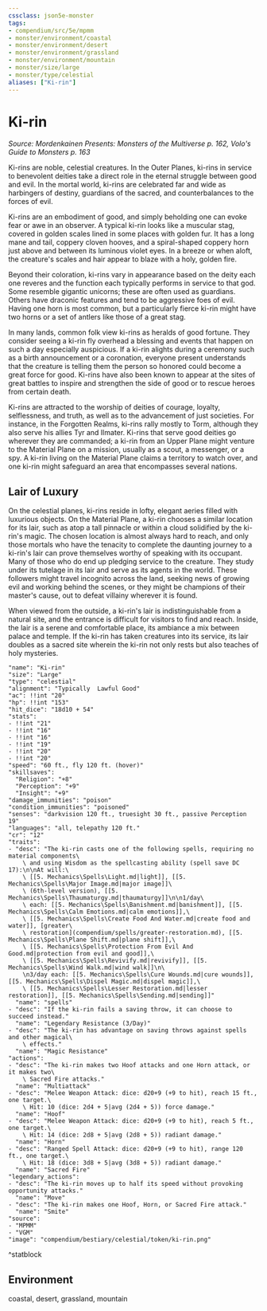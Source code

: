 ```yaml
---
cssclass: json5e-monster
tags:
- compendium/src/5e/mpmm
- monster/environment/coastal
- monster/environment/desert
- monster/environment/grassland
- monster/environment/mountain
- monster/size/large
- monster/type/celestial
aliases: ["Ki-rin"]
---
```

# Ki-rin
*Source: Mordenkainen Presents: Monsters of the Multiverse p. 162, Volo's Guide to Monsters p. 163*  

Ki-rins are noble, celestial creatures. In the Outer Planes, ki-rins in service to benevolent deities take a direct role in the eternal struggle between good and evil. In the mortal world, ki-rins are celebrated far and wide as harbingers of destiny, guardians of the sacred, and counterbalances to the forces of evil.

Ki-rins are an embodiment of good, and simply beholding one can evoke fear or awe in an observer. A typical ki-rin looks like a muscular stag, covered in golden scales lined in some places with golden fur. It has a long mane and tail, coppery cloven hooves, and a spiral-shaped coppery horn just above and between its luminous violet eyes. In a breeze or when aloft, the creature's scales and hair appear to blaze with a holy, golden fire.

Beyond their coloration, ki-rins vary in appearance based on the deity each one reveres and the function each typically performs in service to that god. Some resemble gigantic unicorns; these are often used as guardians. Others have draconic features and tend to be aggressive foes of evil. Having one horn is most common, but a particularly fierce ki-rin might have two horns or a set of antlers like those of a great stag.

In many lands, common folk view ki-rins as heralds of good fortune. They consider seeing a ki-rin fly overhead a blessing and events that happen on such a day especially auspicious. If a ki-rin alights during a ceremony such as a birth announcement or a coronation, everyone present understands that the creature is telling them the person so honored could become a great force for good. Ki-rins have also been known to appear at the sites of great battles to inspire and strengthen the side of good or to rescue heroes from certain death.

Ki-rins are attracted to the worship of deities of courage, loyalty, selflessness, and truth, as well as to the advancement of just societies. For instance, in the Forgotten Realms, ki-rins rally mostly to Torm, although they also serve his allies Tyr and Ilmater. Ki-rins that serve good deities go wherever they are commanded; a ki-rin from an Upper Plane might venture to the Material Plane on a mission, usually as a scout, a messenger, or a spy. A ki-rin living on the Material Plane claims a territory to watch over, and one ki-rin might safeguard an area that encompasses several nations.

## Lair of Luxury

On the celestial planes, ki-rins reside in lofty, elegant aeries filled with luxurious objects. On the Material Plane, a ki-rin chooses a similar location for its lair, such as atop a tall pinnacle or within a cloud solidified by the ki-rin's magic. The chosen location is almost always hard to reach, and only those mortals who have the tenacity to complete the daunting journey to a ki-rin's lair can prove themselves worthy of speaking with its occupant. Many of those who do end up pledging service to the creature. They study under its tutelage in its lair and serve as its agents in the world. These followers might travel incognito across the land, seeking news of growing evil and working behind the scenes, or they might be champions of their master's cause, out to defeat villainy wherever it is found.

When viewed from the outside, a ki-rin's lair is indistinguishable from a natural site, and the entrance is difficult for visitors to find and reach. Inside, the lair is a serene and comfortable place, its ambiance a mix between palace and temple. If the ki-rin has taken creatures into its service, its lair doubles as a sacred site wherein the ki-rin not only rests but also teaches of holy mysteries.

```statblock
"name": "Ki-rin"
"size": "Large"
"type": "celestial"
"alignment": "Typically  Lawful Good"
"ac": !!int "20"
"hp": !!int "153"
"hit_dice": "18d10 + 54"
"stats":
- !!int "21"
- !!int "16"
- !!int "16"
- !!int "19"
- !!int "20"
- !!int "20"
"speed": "60 ft., fly 120 ft. (hover)"
"skillsaves":
  "Religion": "+8"
  "Perception": "+9"
  "Insight": "+9"
"damage_immunities": "poison"
"condition_immunities": "poisoned"
"senses": "darkvision 120 ft., truesight 30 ft., passive Perception 19"
"languages": "all, telepathy 120 ft."
"cr": "12"
"traits":
- "desc": "The ki-rin casts one of the following spells, requiring no material components\
    \ and using Wisdom as the spellcasting ability (spell save DC 17):\n\nAt will:\
    \ [[5. Mechanics\Spells\Light.md|light]], [[5. Mechanics\Spells\Major Image.md|major image]]\
    \ (6th-level version), [[5. Mechanics\Spells\Thaumaturgy.md|thaumaturgy]]\n\n1/day\
    \ each: [[5. Mechanics\Spells\Banishment.md|banishment]], [[5. Mechanics\Spells\Calm Emotions.md|calm emotions]],\
    \ [[5. Mechanics\Spells\Create Food And Water.md|create food and water]], [greater\
    \ restoration](compendium/spells/greater-restoration.md), [[5. Mechanics\Spells\Plane Shift.md|plane shift]],\
    \ [[5. Mechanics\Spells\Protection From Evil And Good.md|protection from evil and good]],\
    \ [[5. Mechanics\Spells\Revivify.md|revivify]], [[5. Mechanics\Spells\Wind Walk.md|wind walk]]\n\
    \n3/day each: [[5. Mechanics\Spells\Cure Wounds.md|cure wounds]], [[5. Mechanics\Spells\Dispel Magic.md|dispel magic]],\
    \ [[5. Mechanics\Spells\Lesser Restoration.md|lesser restoration]], [[5. Mechanics\Spells\Sending.md|sending]]"
  "name": "spells"
- "desc": "If the ki-rin fails a saving throw, it can choose to succeed instead."
  "name": "Legendary Resistance (3/Day)"
- "desc": "The ki-rin has advantage on saving throws against spells and other magical\
    \ effects."
  "name": "Magic Resistance"
"actions":
- "desc": "The ki-rin makes two Hoof attacks and one Horn attack, or it makes two\
    \ Sacred Fire attacks."
  "name": "Multiattack"
- "desc": "Melee Weapon Attack: dice: d20+9 (+9 to hit), reach 15 ft., one target.\
    \ Hit: 10 (dice: 2d4 + 5|avg (2d4 + 5)) force damage."
  "name": "Hoof"
- "desc": "Melee Weapon Attack: dice: d20+9 (+9 to hit), reach 5 ft., one target.\
    \ Hit: 14 (dice: 2d8 + 5|avg (2d8 + 5)) radiant damage."
  "name": "Horn"
- "desc": "Ranged Spell Attack: dice: d20+9 (+9 to hit), range 120 ft., one target.\
    \ Hit: 18 (dice: 3d8 + 5|avg (3d8 + 5)) radiant damage."
  "name": "Sacred Fire"
"legendary_actions":
- "desc": "The ki-rin moves up to half its speed without provoking opportunity attacks."
  "name": "Move"
- "desc": "The ki-rin makes one Hoof, Horn, or Sacred Fire attack."
  "name": "Smite"
"source":
- "MPMM"
- "VGM"
"image": "compendium/bestiary/celestial/token/ki-rin.png"
```
^statblock

## Environment

coastal, desert, grassland, mountain